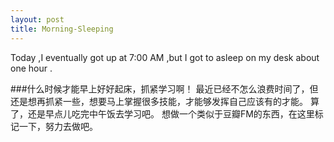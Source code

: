 ```yaml
---
layout: post
title: Morning-Sleeping
---
```


Today ,I eventually got up at 7:00 AM ,but I got to asleep on my desk about one hour .

###什么时候才能早上好好起床，抓紧学习啊！
最近已经不怎么浪费时间了，但还是想再抓紧一些，想要马上掌握很多技能，才能够发挥自己应该有的才能。
算了，还是早点儿吃完中午饭去学习吧。
想做一个类似于豆瓣FM的东西，在这里标记一下，努力去做吧。